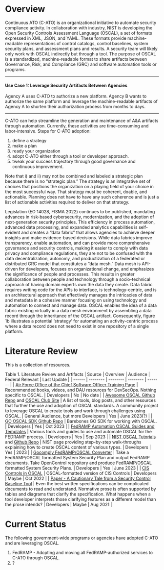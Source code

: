# Overview

Continuous ATO (C-ATO) is an organizational initiative to automate security compliance activity. In collaboration with industry, NIST is developing the Open Security Controls Assessment Language (OSCAL), a set of formats expressed in XML, JSON, and YAML. These formats provide machine-readable representations of control catalogs, control baselines, system security plans, and assessment plans and results. A security team will likely only work with OSCAL indirectly but through a tool. The purpose of OSCAL is a standardized, machine-readable format to share artifacts between Governance, Risk, and Compliance (GRC) and software automation tools or programs.

---

<div class="usa-alert usa-alert--info">
  <div class="usa-alert__body">
    <h4 class="usa-alert__heading">Use Case 1: Leverage Security Artifacts Between Agencies</h4>
    <p class="usa-alert__text">
      Agency A uses C-ATO to authorize a new platform. Agency B wants to authorize the same platform and leverage the machine-readable artifacts of Agency A to shorten their authorization process from months to days.
    </p>
  </div>
</div>

---

C-ATO can help streamline the generation and maintenance of A&A artifacts through automation. Currently, these activities are time-consuming and labor-intensive. Steps for C-ATO adoption:
1. define a strategy
2. make a plan
3. ready your organization
4. adopt C-ATO either through a tool or developer approach.
5. tweak your success trajectory through good governance and continuous improvement.

Note that i) and ii) may not be combined and labeled a strategic plan because there is no “strategic plan.” The strategy is an integrative set of choices that positions the organization on a playing field of your choice in the most successful way. That strategy must be coherent, doable, and actionable. Planning does not have to have any such coherence and is just a list of actionable activities required to deliver on that strategy.

Legislation (EO 14028, FISMA 2022) continues to be published, mandating advances in risk-based cybersecurity, modernization, and the adoption of next-generation security principles. This efficiency in process automation, advanced data processing, and expanded analytics capabilities is self-evident and creates a “data fabric” that allows agencies to achieve deeper insights and make evidence-based decisions. While data fabrics improve transparency, enable automation, and can provide more comprehensive governance and security controls, making it easier to comply with data privacy and compliance regulations, they are not to be confused with the data decentralization, autonomy, and productization of a federated or distributed GRC model that constitutes a “data mesh.” Data mesh is API-driven for developers, focuses on organizational change, and emphasizes the significance of people and processes. This results in greater collaboration between people and technology through a socio-technical approach of having domain experts own the data they create. Data fabric requires writing code for the APIs to interface, is technology-centric, and is an architectural approach that effectively manages the intricacies of data and metadata in a cohesive manner focusing on using technology and automation to connect and manage data. OSCAL enables the idea of a data fabric existing virtually in a data mesh environment by assembling a data record through the inheritance of the OSCAL artifact. Consequently, figure 1b illustrates a potential ‘strategy’ for automating an activity-centric process where a data record does not need to exist in one repository of a single platform.

# Literature Review

This is a collection of resources.

Table 1. Literature Review and Artifacts
| Source | Overview | Audience | Federal Relevant | Last Update |
| ------ | -------- | -------- | -------- | ------- |
| [Air Force Office of the Chief Software Officer Training Page](https://software.af.mil/training/) | Recommended books, videos, and DAU resources for DevSecOps. Nothing specific to OSCAL. | Developers | No | No date |
| [Awesome OSCAL Github Repo](https://github.com/oscal-club/awesome-oscal) and [OSCAL Club Site](https://oscal.club/) | A list of tools, blog posts, and other resources that further the use and adoption of OSCAL standards. A community project to leverage OSCAL to create tools and work through challenges using OSCAL. | General Audience, but more Developers | Yes | June 2023(?) |
| [GO OSCAL SDK Github Repo](https://github.com/GoComply/oscalkit) | Barebones GO SDK for working with OSCAL. | Developers | Yes | Oct 2023 |
| [FedRAMP Automation OSCAL Guides and Templates](https://github.com/GSA/fedramp-automation) | Various tools and guides to use and automate OSCAL for the FEDRAMP process. | Developers | Yes | Sep 2023 |
| [NIST OSCAL Tutorials](https://pages.nist.gov/OSCAL/learn/tutorials/) and [Github Repo](https://pages.nist.gov/OSCAL/learn/tutorials/) | NIST page providing step-by-step walk-throughs explaining how to create OSCAL content of various types. | Developers | Yes | 2023 |
| [Gocomply FedRAMP/OSCAL Converter](https://github.com/GoComply/fedramp) | Take a FedRAMP/OSCAL formatted System Security Plan and output FedRAMP documents. Take OpenControl repository and produce FedRAMP/OSCAL formatted System Security Plans. | Developers | Yes | June 2023 |
| [CIS Controls in OSCAL](https://www.cisecurity.org/insights/blog/introducing-the-cis-controls-oscal-repository) | OSCAL-formatted version of CIS Controls | Developers | Maybe | Oct 2022 |
| [Paper - A Cautionary Tale from a Security Control Baseline Tool](https://www.balisage.net/Proceedings/vol26/html/Lubell01/BalisageVol26-Lubell01.html) | Even the best written specifications can be complicated documents to read and understand. Normative prose is often supported by tables and diagrams that clarify the specification. What happens when a tool developer interprets those clarifying features as a different model than the prose intends? | Developers | Maybe | Aug 2021 |

# Current Status

The following government-wide programs or agencies have adopted C-ATO and are leveraging OSCAL.

1) FedRAMP - Adopting and moving all FedRAMP-authorized services to C-ATO through OSCAL.
2) ?
